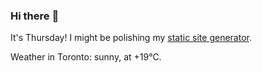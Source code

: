 ### Hi there :wave:

It's Thursday! I might be polishing my [static site generator](https://github.com/bewuethr/pandoc-bash-blog).

Weather in Toronto: sunny, at +19°C.
